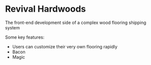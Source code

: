 # Revival Hardwoods
The front-end development side of a complex wood flooring shipping system

Some key features:

  - Users can customize their very own flooring rapidly
  - Bacon
  - Magic

